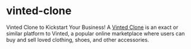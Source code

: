 # vinted-clone
Vinted Clone to Kickstart Your Business! A [Vinted Clone](https://migrateshop.com/vinted-clone/) is an exact or similar platform to Vinted, a popular online marketplace where users can buy and sell loved clothing, shoes, and other accessories.
